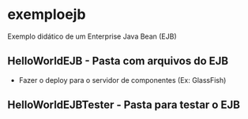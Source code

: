 # exemploejb
Exemplo didático de um Enterprise Java Bean (EJB)

## HelloWorldEJB - Pasta com arquivos do EJB

* Fazer o deploy para o servidor de componentes (Ex: GlassFish)

## HelloWorldEJBTester - Pasta para testar o EJB
